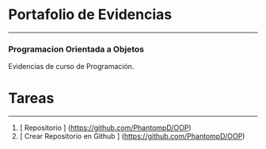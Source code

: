 #  Portafolio de Evidencias 
---
###  Programacion Orientada a Objetos
Evidencias de curso de Programación.
#  Tareas

---

1. [ Repositorio ] (https://github.com/PhantompD/OOP)
1. [ Crear Repositorio en Github ] (https://github.com/PhantompD/OOP)

